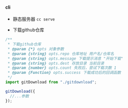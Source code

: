 #### cli 

- 静态服务器
`cc serve`

- 下载github仓库
```ts
/**
 * 下载github仓库
 * @param {*} opts 对象参数
 * @param {string} opts.repo 仓库地址 用户名/仓库名
 * @param {string} opts.message 下载提示消息 "开始下载"
 * @param {string} opts.dest 存放目录 当前目录
 * @param {number} opts.count 失败后，尝试下载次数 1
 * @param {Function} opts.success 下载成功后的回调函数
 */
import gitDownload from "./gitdownload";

gitDownload({
  //...参数
});
```

































[1]: https://github.com/Tie-Dan/tdsp-cli



